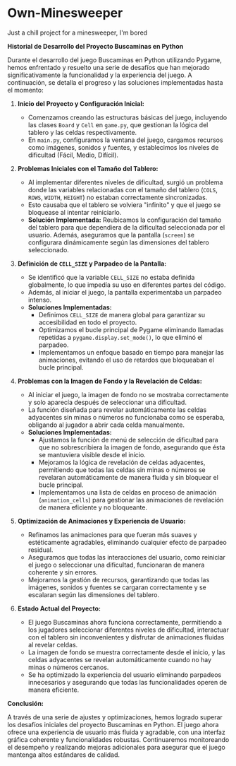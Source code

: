 # Own-Minesweeper
Just a chill project for a minesweeper, I'm bored

**Historial de Desarrollo del Proyecto Buscaminas en Python**

Durante el desarrollo del juego Buscaminas en Python utilizando Pygame, hemos enfrentado y resuelto una serie de desafíos que han mejorado significativamente la funcionalidad y la experiencia del juego. A continuación, se detalla el progreso y las soluciones implementadas hasta el momento:

1. **Inicio del Proyecto y Configuración Inicial:**
   - Comenzamos creando las estructuras básicas del juego, incluyendo las clases `Board` y `Cell` en `game.py`, que gestionan la lógica del tablero y las celdas respectivamente.
   - En `main.py`, configuramos la ventana del juego, cargamos recursos como imágenes, sonidos y fuentes, y establecimos los niveles de dificultad (Fácil, Medio, Difícil).

2. **Problemas Iniciales con el Tamaño del Tablero:**
   - Al implementar diferentes niveles de dificultad, surgió un problema donde las variables relacionadas con el tamaño del tablero (`COLS`, `ROWS`, `WIDTH`, `HEIGHT`) no estaban correctamente sincronizadas.
   - Esto causaba que el tablero se volviera "infinito" y que el juego se bloquease al intentar reiniciarlo.
   - **Solución Implementada:** Reubicamos la configuración del tamaño del tablero para que dependiera de la dificultad seleccionada por el usuario. Además, aseguramos que la pantalla (`screen`) se configurara dinámicamente según las dimensiones del tablero seleccionado.

3. **Definición de `CELL_SIZE` y Parpadeo de la Pantalla:**
   - Se identificó que la variable `CELL_SIZE` no estaba definida globalmente, lo que impedía su uso en diferentes partes del código.
   - Además, al iniciar el juego, la pantalla experimentaba un parpadeo intenso.
   - **Soluciones Implementadas:**
     - Definimos `CELL_SIZE` de manera global para garantizar su accesibilidad en todo el proyecto.
     - Optimizamos el bucle principal de Pygame eliminando llamadas repetidas a `pygame.display.set_mode()`, lo que eliminó el parpadeo.
     - Implementamos un enfoque basado en tiempo para manejar las animaciones, evitando el uso de retardos que bloqueaban el bucle principal.

4. **Problemas con la Imagen de Fondo y la Revelación de Celdas:**
   - Al iniciar el juego, la imagen de fondo no se mostraba correctamente y solo aparecía después de seleccionar una dificultad.
   - La función diseñada para revelar automáticamente las celdas adyacentes sin minas o números no funcionaba como se esperaba, obligando al jugador a abrir cada celda manualmente.
   - **Soluciones Implementadas:**
     - Ajustamos la función de menú de selección de dificultad para que no sobrescribiera la imagen de fondo, asegurando que ésta se mantuviera visible desde el inicio.
     - Mejoramos la lógica de revelación de celdas adyacentes, permitiendo que todas las celdas sin minas o números se revelaran automáticamente de manera fluida y sin bloquear el bucle principal.
     - Implementamos una lista de celdas en proceso de animación (`animation_cells`) para gestionar las animaciones de revelación de manera eficiente y no bloqueante.

5. **Optimización de Animaciones y Experiencia de Usuario:**
   - Refinamos las animaciones para que fueran más suaves y estéticamente agradables, eliminando cualquier efecto de parpadeo residual.
   - Aseguramos que todas las interacciones del usuario, como reiniciar el juego o seleccionar una dificultad, funcionaran de manera coherente y sin errores.
   - Mejoramos la gestión de recursos, garantizando que todas las imágenes, sonidos y fuentes se cargaran correctamente y se escalaran según las dimensiones del tablero.

6. **Estado Actual del Proyecto:**
   - El juego Buscaminas ahora funciona correctamente, permitiendo a los jugadores seleccionar diferentes niveles de dificultad, interactuar con el tablero sin inconvenientes y disfrutar de animaciones fluidas al revelar celdas.
   - La imagen de fondo se muestra correctamente desde el inicio, y las celdas adyacentes se revelan automáticamente cuando no hay minas o números cercanos.
   - Se ha optimizado la experiencia del usuario eliminando parpadeos innecesarios y asegurando que todas las funcionalidades operen de manera eficiente.

**Conclusión:**

A través de una serie de ajustes y optimizaciones, hemos logrado superar los desafíos iniciales del proyecto Buscaminas en Python. El juego ahora ofrece una experiencia de usuario más fluida y agradable, con una interfaz gráfica coherente y funcionalidades robustas. Continuaremos monitoreando el desempeño y realizando mejoras adicionales para asegurar que el juego mantenga altos estándares de calidad.